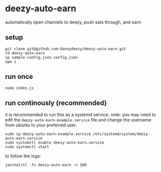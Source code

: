 # deezy-auto-earn
automatically open channels to deezy, push sats through, and earn

## setup
```
git clone git@github.com:dannydeezy/deezy-auto-earn.git
cd deezy-auto-earn
cp sample-config.json config.json
npm i
```

## run once
```
node index.js
```

## run continously (recommended)
it is recommended to run this as a systemd service.
note: you may need to edit the `deezy-auto-earn-example.service` file and change the username from ubuntu to your preferred user.
```
sudo cp deezy-auto-earn-example.service /etc/systemd/system/deezy-auto-earn.service
sudo systemctl enable deezy-auto-earn.service
sudo systemctl start
```
to follow the logs:
```
journalctl -fu deezy-auto-earn -n 100
```

